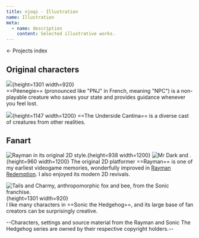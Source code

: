 ```yaml
---
title: njoqi · Illustration
name: Illustration
meta:
  - name: description
    content: Selected illustrative works.
---
```


<p>
  <router-link to="/">
    ← Projects index
  </router-link>
</p>

<article-header v-bind="frontmatter" />

## Original characters

![](/assets/images/projects/illustration/peenegie.jpg){height=1301 width=920}  
==Péenegie== (pronounced like "PNJ" in French, meaning "NPC") is a non-playable creature who saves your state and provides guidance whenever you feel lost.

![](/assets/images/projects/illustration/cantina.png){height=1147 width=1200}
==The Underside Cantina== is a diverse cast of creatures from other realities.

## Fanart

![Rayman in its original 2D style.](/assets/images/projects/illustration/rayman.jpg){height=938 width=1200}
![Mr Dark and .](/assets/images/projects/illustration/mr-dark.jpg){height=960 width=1200}
The original 2D platformer ==Rayman== is one of my earliest videogame memories, wonderfully improved in [Rayman Redemption](https://gamejolt.com/games/raymanredemption/340532). I also enjoyed its modern 2D revivals.


![Tails and Charmy, anthropomorphic fox and bee, from the Sonic franchise.](/assets/images/projects/illustration/dress-boy.jpg){height=1301 width=920}  
I like many characters in ==Sonic the Hedgehog==, and its large base of fan creators can be surprisingly creative.

--Characters, settings and source material from the Rayman and Sonic The Hedgehog series are owned by their respective copyright holders.--

<script setup>
  import ArticleHeader from '../../components/article-header.vue'
</script>